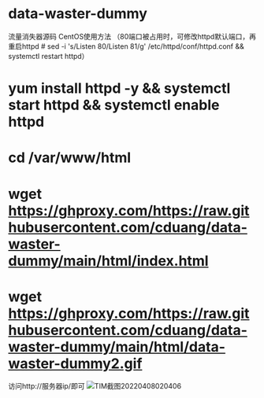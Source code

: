 # data-waster-dummy
流量消失器源码
CentOS使用方法
（80端口被占用时，可修改httpd默认端口，再重启httpd # sed -i 's/Listen 80/Listen 81/g' /etc/httpd/conf/httpd.conf && systemctl restart httpd）
# yum install httpd -y && systemctl start httpd && systemctl enable httpd
# cd /var/www/html 
# wget https://ghproxy.com/https://raw.githubusercontent.com/cduang/data-waster-dummy/main/html/index.html
# wget https://ghproxy.com/https://raw.githubusercontent.com/cduang/data-waster-dummy/main/html/data-waster-dummy2.gif
访问http://服务器ip/即可
![TIM截图20220408020406](https://user-images.githubusercontent.com/42569425/162268069-9fa307f4-4621-47c6-a59f-ba1f3677d27d.png)
